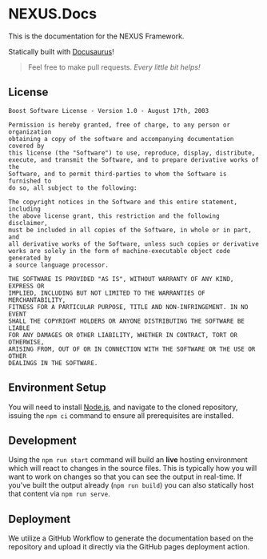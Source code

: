 # NEXUS.Docs

This is the documentation for the NEXUS Framework.

Statically built with [Docusaurus](https://docusaurus.io/)!

> Feel free to make pull requests. *Every little bit helps!*


## License

````log
Boost Software License - Version 1.0 - August 17th, 2003

Permission is hereby granted, free of charge, to any person or organization
obtaining a copy of the software and accompanying documentation covered by
this license (the "Software") to use, reproduce, display, distribute,
execute, and transmit the Software, and to prepare derivative works of the
Software, and to permit third-parties to whom the Software is furnished to
do so, all subject to the following:

The copyright notices in the Software and this entire statement, including
the above license grant, this restriction and the following disclaimer,
must be included in all copies of the Software, in whole or in part, and
all derivative works of the Software, unless such copies or derivative
works are solely in the form of machine-executable object code generated by
a source language processor.

THE SOFTWARE IS PROVIDED "AS IS", WITHOUT WARRANTY OF ANY KIND, EXPRESS OR
IMPLIED, INCLUDING BUT NOT LIMITED TO THE WARRANTIES OF MERCHANTABILITY,
FITNESS FOR A PARTICULAR PURPOSE, TITLE AND NON-INFRINGEMENT. IN NO EVENT
SHALL THE COPYRIGHT HOLDERS OR ANYONE DISTRIBUTING THE SOFTWARE BE LIABLE
FOR ANY DAMAGES OR OTHER LIABILITY, WHETHER IN CONTRACT, TORT OR OTHERWISE,
ARISING FROM, OUT OF OR IN CONNECTION WITH THE SOFTWARE OR THE USE OR OTHER
DEALINGS IN THE SOFTWARE.
````

## Environment Setup

You will need to install [Node.js](https://nodejs.org/en/download), and navigate to the cloned repository, issuing the 
`npm ci` command to ensure all prerequisites are installed.

## Development

Using the `npm run start` command will build an **live** hosting environment which will react to changes in the source files. This is typically how you will want to work on changes so that you can see the output in real-time. If you've built the output already (`npm run build`) you can also statically host that content via `npm run serve`. 

## Deployment

We utilize a GitHub Workflow to generate the documentation based on the repository and upload it directly via the GitHub pages deployment action.